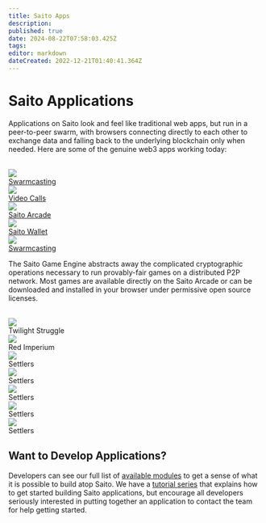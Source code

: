 ```yaml
---
title: Saito Apps
description: 
published: true
date: 2024-08-22T07:58:03.425Z
tags: 
editor: markdown
dateCreated: 2022-12-21T01:40:41.364Z
---
```


# Saito Applications

Applications on Saito look and feel like traditional web apps, but run in a peer-to-peer swarm, with browsers connecting directly to each other to exchange data and falling back to the underlying blockchain only when needed. Here are some of the genuine web3 apps working today:

<br/>
<div class="app_container">

  <a href="https://saito.io">
  <div class="app_box">
     <div class="app_img">
       <img src="https://saito.io/twilight/img/arcade/arcade.jpg" />
     </div>
     <div class="app_title">Swarmcasting</div>
  </div>
  </a>

  <a href="https://saito.io">
  <div class="app_box">
     <div class="app_img">
       <img src="https://saito.io/twilight/img/arcade/arcade.jpg" />
     </div>
     <div class="app_title">Video Calls</div>
   </div>
</a>


  <a href="https://saito.io">
  <div class="app_box">
     <div class="app_img">
       <img src="https://saito.io/twilight/img/arcade/arcade.jpg" />
     </div>
     <div class="app_title">Saito Arcade</div>
   </div>
</a>

  <a href="https://saito.io">
  <div class="app_box">
     <div class="app_img">
       <img src="https://saito.io/twilight/img/arcade/arcade.jpg" />
     </div>
     <div class="app_title">Saito Wallet</div>
   </div>
</a>

  <a href="https://saito.io">
  <div class="app_box">
     <div class="app_img">
       <img src="https://saito.io/twilight/img/arcade/arcade.jpg" />
     </div>
     <div class="app_title">Swarmcasting</div>
   </div>
</a>


</div>

<p>The Saito Game Engine abstracts away the complicated cryptographic operations necessary to run provably-fair games on a distributed P2P network. Most games are available directly on the Saito Arcade or can be downloaded and installed in your browser under permissive open source licenses.</p>

<br/>
<div class="app_container">
  <div class="app_box">
     <div class="app_img">
       <img src="https://saito.io/twilight/img/arcade/arcade.jpg" />
     </div>
     <div class="app_title">Twilight Struggle</div>
   </div>


  <div class="app_box">
     <div class="app_img">
       <img src="https://saito.io/twilight/img/arcade/arcade.jpg" />
     </div>
     <div class="app_title">Red Imperium</div>
   </div>


  <div class="app_box">
     <div class="app_img">
       <img src="https://saito.io/twilight/img/arcade/arcade.jpg" />
     </div>
     <div class="app_title">Settlers</div>
   </div>

  <div class="app_box">
     <div class="app_img">
       <img src="https://saito.io/twilight/img/arcade/arcade.jpg" />
     </div>
     <div class="app_title">Settlers</div>
   </div>

  <div class="app_box">
     <div class="app_img">
       <img src="https://saito.io/twilight/img/arcade/arcade.jpg" />
     </div>
     <div class="app_title">Settlers</div>
   </div>

  <div class="app_box">
     <div class="app_img">
       <img src="https://saito.io/twilight/img/arcade/arcade.jpg" />
     </div>
     <div class="app_title">Settlers</div>
   </div>

  <div class="app_box">
     <div class="app_img">
       <img src="https://saito.io/twilight/img/arcade/arcade.jpg" />
     </div>
     <div class="app_title">Settlers</div>
   </div>

</div>


## Want to Develop Applications?

Developers can see our full list of [available modules](https://github.com/SaitoTech/saito-lite-rust/tree/master/mods) to get a sense of what it is possible to build atop Saito. We have a [tutorial series](/tech/tutorials) that explains how to get started building Saito applications, but encourage all developers seriously interested in putting together an application to contact the team for help getting started.

